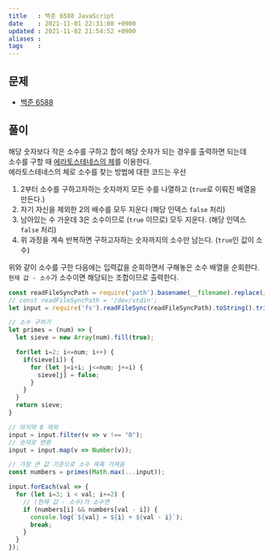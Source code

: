 ```yaml
---
title   : 백준 6588 JavaScript 
date    : 2021-11-01 22:31:08 +0900
updated : 2021-11-02 21:54:52 +0900
aliases : 
tags    : 
---
```

## 문제
- [백준 6588](https://www.acmicpc.net/problem/6588)

## 풀이 
해당 숫자보다 작은 소수를 구하고 합이 해당 숫자가 되는 경우를 출력하면 되는데  
소수를 구할 때 [에라토스테네스의 체](https://ko.wikipedia.org/wiki/%EC%97%90%EB%9D%BC%ED%86%A0%EC%8A%A4%ED%85%8C%EB%84%A4%EC%8A%A4%EC%9D%98_%EC%B2%B4)를 이용한다.  
에라토스테네스의 체로 소수를 찾는 방법에 대한 코드는 우선  
1. 2부터 소수를 구하고자하는 숫자까지 모든 수를 나열하고 (`true`로 이뤄진 배열을 만든다.) 
2. 자기 자신을 제외한 2의 배수를 모두 지운다 (해당 인덱스 `false` 처리)
3. 남아있는 수 가운데 3은 소수이므로 (`true` 이므로) 모두 지운다. (해당 인덱스 `false` 처리)  
4. 위 과정을 계속 반복하면 구하고자하는 숫자까지의 소수만 남는다. (`true`인 값이 소수)

위와 같이 소수를 구한 다음에는 입력값을 순회하면서 구해놓은 소수 배열을 순회한다.  
`현재 값 - 소수`가 소수이면 해당되는 조합이므로 출력한다.  

```javascript
const readFileSyncPath = require('path').basename(__filename).replace(/js$/, 'txt');
// const readFileSyncPath = '/dev/stdin';
let input = require('fs').readFileSync(readFileSyncPath).toString().trim().split('\n');

// 소수 구하기
let primes = (num) => {
  let sieve = new Array(num).fill(true);

  for(let i=2; i<=num; i++) {
    if(sieve[i]) {
      for (let j=i+i; j<=num; j+=i) {
        sieve[j] = false;
      }
    }
  }
  return sieve;
}

// 마지막 0 제외 
input = input.filter(v => v !== "0");
// 숫자로 변환 
input = input.map(v => Number(v));

// 가장 큰 값 기준으로 소수 목록 가져옴 
const numbers = primes(Math.max(...input));

input.forEach(val => {
  for (let i=3; i < val; i+=2) {
    // (현재 값 - 소수)가 소수면 
    if (numbers[i] && numbers[val - i]) {
      console.log(`${val} = ${i} + ${val - i}`);
      break;
    }
  }
});
```
